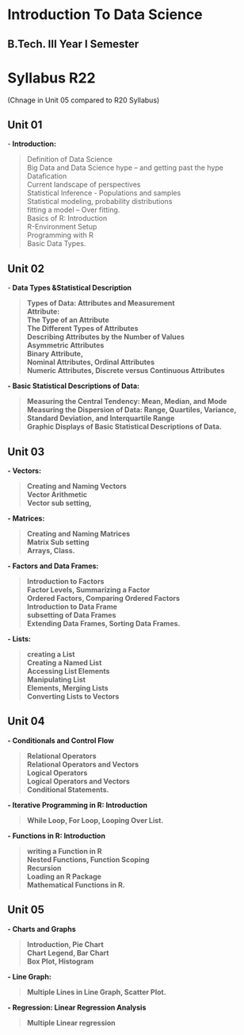 # Introduction To Data Science

## B.Tech. III Year I Semester

# Syllabus R22

 (Chnage in Unit 05 compared to R20 Syllabus)

## Unit 01<br/>

-<b> Introduction:</b><br/>
 > Definition of Data Science<br/>
 > Big Data and Data Science hype – and getting past the hype<br/>
 > Datafication<br/>
 > Current landscape of perspectives<br/>
 > Statistical Inference - Populations and samples<br/>
 > Statistical modeling, probability distributions<br/>
 > fitting a model – Over fitting.<br/>
 > Basics of R: Introduction<br/>
 > R-Environment Setup<br/>
 > Programming with R<br/>
 > Basic Data Types.<br/>

## Unit 02<br/>

-<b> Data Types &Statistical Description<br/>
 > Types of Data: Attributes and Measurement<br/>
 > Attribute:<br/>
 > The Type of an Attribute<br/>
 > The Different Types of Attributes<br/>
 > Describing Attributes by the Number of Values<br/>
 > Asymmetric Attributes<br/>
 > Binary Attribute,<br/>
 > Nominal Attributes, Ordinal Attributes<br/>
 > Numeric Attributes, Discrete versus Continuous Attributes<br/>
 
-<b> Basic Statistical Descriptions of Data:<br/>
 > Measuring the Central Tendency: Mean, Median, and Mode<br/>
 > Measuring the Dispersion of Data: Range, Quartiles, Variance, Standard Deviation, and Interquartile Range<br/>
 > Graphic Displays of Basic Statistical Descriptions of Data.<br/>

## Unit 03<br/>

-<b> Vectors: <br/>
 > Creating and Naming Vectors<br/>
 > Vector Arithmetic<br/>
 > Vector sub setting,<br/>
 
-<b> Matrices: <br/>
 > Creating and Naming Matrices<br/>
 > Matrix Sub setting<br/>
 > Arrays, Class.<br/>
 
-<b> Factors and Data Frames: <br/>
 > Introduction to Factors<br/>
 > Factor Levels, Summarizing a Factor<br/>
 > Ordered Factors, Comparing Ordered Factors<br/>
 > Introduction to Data Frame<br/>
 > subsetting of Data Frames<br/>
 > Extending Data Frames, Sorting Data Frames.<br/>
 
-<b> Lists:<br>
 > creating a List<br/>
 > Creating a Named List<br/>
 > Accessing List Elements<br/>
 > Manipulating List<br/>
 > Elements, Merging Lists<br/>
 > Converting Lists to Vectors<br/>

## Unit 04<br/>

-<b> Conditionals and Control Flow<br/>
 > Relational Operators<br/>
 > Relational Operators and Vectors<br/>
 > Logical Operators<br/>
 > Logical Operators and Vectors<br/>
 > Conditional Statements.<br/>
 
-<b> Iterative Programming in R: Introduction<br/>
 > While Loop, For Loop, Looping Over List.<br/>
 
-<b> Functions in R: Introduction<br/>
 > writing a Function in R<br/>
 > Nested Functions, Function Scoping<br/>
 > Recursion<br/>
 > Loading an R Package<br/>
 > Mathematical Functions in R.<br/>
  
## Unit 05<br/>

-<b> Charts and Graphs<br/>
 > Introduction, Pie Chart<br/>
 > Chart Legend, Bar Chart<br/>
 > Box Plot, Histogram<br/>
 
-<b> Line Graph:<br/>
 > Multiple Lines in Line Graph, Scatter Plot.<br/>
 
-<b> Regression: Linear Regression Analysis<br/>
 > Multiple Linear regression<br/>
